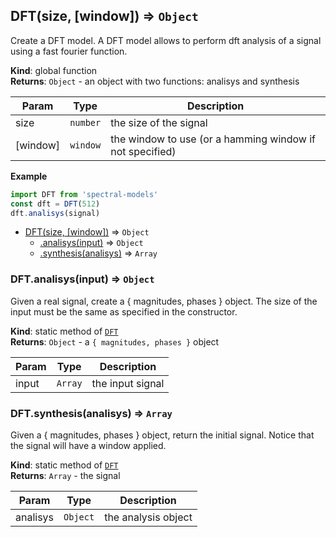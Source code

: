 <a name="DFT"></a>

## DFT(size, [window]) ⇒ <code>Object</code>
Create a DFT model. A DFT model allows to perform dft analysis of a signal
using a fast fourier function.

**Kind**: global function  
**Returns**: <code>Object</code> - an object with two functions: analisys and synthesis  

| Param | Type | Description |
| --- | --- | --- |
| size | <code>number</code> | the size of the signal |
| [window] | <code>window</code> | the window to use (or a hamming window if not specified) |

**Example**  
```js
import DFT from 'spectral-models'
const dft = DFT(512)
dft.analisys(signal)
```

* [DFT(size, [window])](#DFT) ⇒ <code>Object</code>
    * [.analisys(input)](#DFT.analisys) ⇒ <code>Object</code>
    * [.synthesis(analisys)](#DFT.synthesis) ⇒ <code>Array</code>

<a name="DFT.analisys"></a>

### DFT.analisys(input) ⇒ <code>Object</code>
Given a real signal, create a { magnitudes, phases } object.
The size of the input must be the same as specified in the constructor.

**Kind**: static method of <code>[DFT](#DFT)</code>  
**Returns**: <code>Object</code> - a `{ magnitudes, phases }` object  

| Param | Type | Description |
| --- | --- | --- |
| input | <code>Array</code> | the input signal |

<a name="DFT.synthesis"></a>

### DFT.synthesis(analisys) ⇒ <code>Array</code>
Given a { magnitudes, phases } object, return the initial signal.
Notice that the signal will have a window applied.

**Kind**: static method of <code>[DFT](#DFT)</code>  
**Returns**: <code>Array</code> - the signal  

| Param | Type | Description |
| --- | --- | --- |
| analisys | <code>Object</code> | the analysis object |

